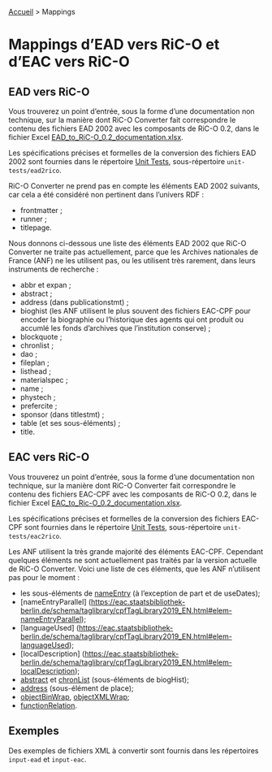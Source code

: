 [Accueil](index.md) > Mappings

# Mappings d’EAD vers RiC-O et d’EAC vers RiC-O

## EAD vers RiC-O

Vous trouverez un point d’entrée, sous la forme d’une documentation non technique, sur la manière dont RiC-O Converter fait correspondre le contenu des fichiers EAD 2002 avec les composants de RiC-O 0.2, dans le fichier Excel [EAD_to_RiC-O_0.2_documentation.xlsx](../EAD_to_RiC-O_0.2_documentation.xlsx).

Les spécifications précises et formelles de la conversion des fichiers EAD 2002 sont fournies dans le répertoire [Unit Tests](UnitTests.md), sous-répertoire `unit-tests/ead2rico`.

RiC-O Converter ne prend pas en compte les éléments EAD 2002 suivants, car cela a été considéré non pertinent dans l’univers RDF : 

- frontmatter ;
- runner ;
- titlepage.

Nous donnons ci-dessous une liste des éléments EAD 2002 que RiC-O Converter ne traite pas actuellement, parce que les Archives nationales de France (ANF) ne les utilisent pas, ou les utilisent très rarement, dans leurs instruments de recherche : 

- abbr et expan ;
- abstract ;
- address (dans publicationstmt) ;
- bioghist (les ANF utilisent le plus souvent des fichiers EAC-CPF pour encoder la biographie ou l’historique des agents qui ont produit ou accumlé les fonds d’archives que l’institution conserve) ;
- blockquote ;
- chronlist ;
- dao ;
- fileplan ;
- listhead ;
- materialspec ;
- name ;
- phystech ;
- prefercite ;
- sponsor (dans titlestmt) ;
- table (et ses sous-éléments) ;
- title.

## EAC vers RiC-O

Vous trouverez un point d’entrée, sous la forme d’une documentation non technique, sur la manière dont RiC-O Converter fait correspondre le contenu des fichiers EAC-CPF avec les composants de RiC-O 0.2, dans le fichier Excel [EAC_to_Ric-O_0.2_documentation.xlsx](../EAC_to_Ric-O_0.2_documentation.xlsx).

Les spécifications précises et formelles de la conversion des fichiers EAC-CPF sont fournies dans le répertoire [Unit Tests](UnitTests.md), sous-répertoire `unit-tests/eac2rico`.

Les ANF utilisent la très grande majorité des éléments EAC-CPF. Cependant quelques éléments ne sont actuellement pas traités par la version actuelle de RiC-O Converter. Voici une liste de ces éléments, que les ANF n’utilisent pas pour le moment :

- les sous-éléments de [nameEntry](https://eac.staatsbibliothek-berlin.de/schema/taglibrary/cpfTagLibrary2019_EN.html#elem-nameEntry) (à l’exception de part et de useDates);
- [nameEntryParallel] (https://eac.staatsbibliothek-berlin.de/schema/taglibrary/cpfTagLibrary2019_EN.html#elem-nameEntryParallel);
- [languageUsed] (https://eac.staatsbibliothek-berlin.de/schema/taglibrary/cpfTagLibrary2019_EN.html#elem-languageUsed);
- [localDescription] (https://eac.staatsbibliothek-berlin.de/schema/taglibrary/cpfTagLibrary2019_EN.html#elem-localDescription);
- [abstract](https://eac.staatsbibliothek-berlin.de/schema/taglibrary/cpfTagLibrary2019_EN.html#elem-abstract) et [chronList](https://eac.staatsbibliothek-berlin.de/schema/taglibrary/cpfTagLibrary2019_EN.html#elem-chronList) (sous-éléments de biogHist);
- [address](https://eac.staatsbibliothek-berlin.de/schema/taglibrary/cpfTagLibrary2019_EN.html#elem-address) (sous-élément de place);
- [objectBinWrap](https://eac.staatsbibliothek-berlin.de/schema/taglibrary/cpfTagLibrary2019_EN.html#elem-objectBinWrap),  [objectXMLWrap](https://eac.staatsbibliothek-berlin.de/schema/taglibrary/cpfTagLibrary2019_EN.html#elem-objectXMLWrap);
- [functionRelation](https://eac.staatsbibliothek-berlin.de/schema/taglibrary/cpfTagLibrary2019_EN.html#elem-functionRelation).


## Exemples

Des exemples de fichiers XML à convertir sont fournis dans les répertoires `input-ead` et `input-eac`.

